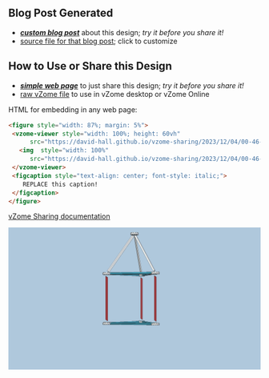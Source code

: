 
## Blog Post Generated

 - [***custom blog post***](<https://david-hall.github.io/vzome-sharing/2023/12/04/J7-around-red-12-gon-00-46-12.html>) about this design; *try it before you share it!*
 - [source file for that blog post](<https://github.com/david-hall/vzome-sharing/edit/main/_posts/2023-12-04-J7-around-red-12-gon-00-46-12.md>); click to customize
 


## How to Use or Share this Design

 - [***simple web page***](<https://david-hall.github.io/vzome-sharing/2023/12/04/00-46-12-J7-around-red-12-gon/>) to just share this design; *try it before you share it!*
 - [raw vZome file](<https://raw.githubusercontent.com/david-hall/vzome-sharing/main/2023/12/04/00-46-12-J7-around-red-12-gon/J7-around-red-12-gon.vZome>) to use in vZome desktop or vZome Online
 
 HTML for embedding in any web page:
 ```html
<figure style="width: 87%; margin: 5%">
  <vzome-viewer style="width: 100%; height: 60vh"
       src="https://david-hall.github.io/vzome-sharing/2023/12/04/00-46-12-J7-around-red-12-gon/J7-around-red-12-gon.vZome" >
    <img  style="width: 100%"
       src="https://david-hall.github.io/vzome-sharing/2023/12/04/00-46-12-J7-around-red-12-gon/J7-around-red-12-gon.png" >
  </vzome-viewer>
  <figcaption style="text-align: center; font-style: italic;">
     REPLACE this caption!
  </figcaption>
</figure>
 ```

[vZome Sharing documentation](https://vzome.github.io/vzome/sharing.html#how-it-works)

![Image](<J7-around-red-12-gon.png>)

